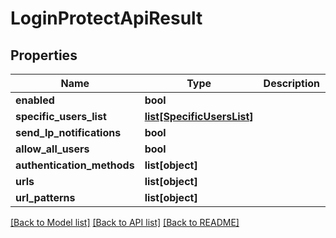 # LoginProtectApiResult

## Properties
Name | Type | Description | Notes
------------ | ------------- | ------------- | -------------
**enabled** | **bool** |  | [optional] 
**specific_users_list** | [**list[SpecificUsersList]**](SpecificUsersList.md) |  | [optional] 
**send_lp_notifications** | **bool** |  | [optional] 
**allow_all_users** | **bool** |  | [optional] 
**authentication_methods** | **list[object]** |  | [optional] 
**urls** | **list[object]** |  | [optional] 
**url_patterns** | **list[object]** |  | [optional] 

[[Back to Model list]](../README.md#documentation-for-models) [[Back to API list]](../README.md#documentation-for-api-endpoints) [[Back to README]](../README.md)

